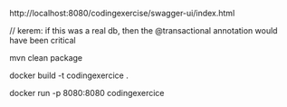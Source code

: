 http://localhost:8080/codingexercise/swagger-ui/index.html

// kerem: if this was a real db, then the @transactional annotation would have been critical

mvn clean package

docker build -t codingexercice .

docker run -p 8080:8080 codingexercice

